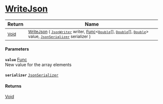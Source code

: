 # [WriteJson](./DistanceFunctionJsonConverter--WriteJson.md)



| Return | Name | 
| --- | --- | 
| <sub>[Void](https://docs.microsoft.com/en-us/dotnet/api/System.Void)</sub> | <sub>[WriteJson](./DistanceFunctionJsonConverter--WriteJson.md) ( [`JsonWriter`](./DistanceFunctionJsonConverter--WriteJson.md) writer, [Func](https://docs.microsoft.com/en-us/dotnet/api/System.Func-3)\<[`Double`](https://docs.microsoft.com/en-us/dotnet/api/System.Double)[], [`Double`](https://docs.microsoft.com/en-us/dotnet/api/System.Double)[], [`Double`](https://docs.microsoft.com/en-us/dotnet/api/System.Double)> value, [`JsonSerializer`](./DistanceFunctionJsonConverter--WriteJson.md) serializer )</sub> | 


#### Parameters
**`value`**  [Func](https://docs.microsoft.com/en-us/dotnet/api/System.Func-3)<br>New value for the array elements<br><br>**`serializer`**  [`JsonSerializer`](./DistanceFunctionJsonConverter--WriteJson.md)<br>
#### Returns
[Void](https://docs.microsoft.com/en-us/dotnet/api/System.Void)<br>
